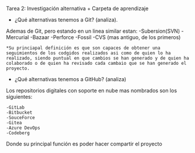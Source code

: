 Tarea 2: Investigación alternativa + Carpeta de aprendizaje


* ¿Qué alternativas tenemos a Git? (analiza).

Ademas de Git, pero estando en un linea similar estan:
    -Subersion(SVN)
    -Mercurial
    -Bazaar
    -Perforce
    -Fossil
    -CVS (mas antiguo, de los primeros)

    *Su princiapal definición es que son capaces de obtener una seguimientos de los codgidos realizados asi como de quien lo ha realizado, siendo puntual en que cambios se han generado y de quien ha colaborado o de quien ha revisado cada cambaio que se han generado el proyecto.



* ¿Qué alternativas tenemos a GitHub? (analiza)

Los repositorios digitales con soporte en nube mas nombrados son los siguientes:

    -GitLab
    -Bitbucket
    -SouceForce
    -Gitea
    -Azure DevOps
    -Codeberg

Donde su principal función es poder hacer compartir el proyecto 